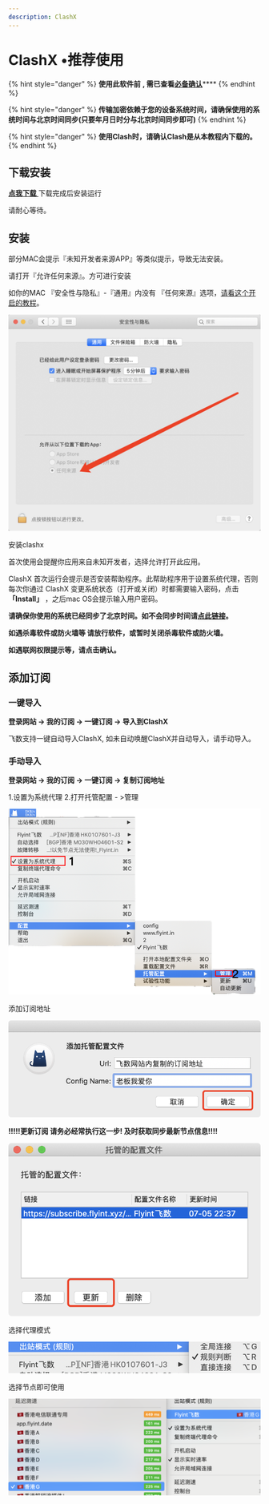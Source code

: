 ```yaml
---
description: ClashX
---
```


# ClashX •推荐使用

{% hint style="danger" %}
**使用此软件前** **, 需已查看**[**必备确认**](../faq/errorfaq.md)\*\*\*\*
{% endhint %}

{% hint style="danger" %}
**传输加密依赖于您的设备系统时间，请确保使用的系统时间与北京时间同步\(只要年月日时分与北京时间同步即可\)**
{% endhint %}

{% hint style="danger" %}
**使用Clash时，请确认Clash是从本教程内下载的。**
{% endhint %}

## 下载安装

[**点我下载** ](https://kodsky.com/#s/6_xuQL_A)下载完成后安装运行

请耐心等待。

## 安装

部分MAC会提示『未知开发者来源APP』等类似提示，导致无法安装。

请打开『允许任何来源』。方可进行安装

如你的MAC 『安全性与隐私』-『通用』内没有 『任何来源』选项，[请看这个开启的教程](https://jingyan.baidu.com/article/6079ad0eb99aa228ff86db0a.html)。

![](../.gitbook/assets/image%20%286%29.png)

安装clashx

首次使用会提醒你应用来自未知开发者，选择允许打开此应用。

ClashX 首次运行会提示是否安装帮助程序。此帮助程序用于设置系统代理，否则每次你通过 ClashX 变更系统状态（打开或关闭）时都需要输入密码，点击 **「Install」** ，之后mac OS会提示输入用户密码。

**请确保你使用的系统已经同步了北京时间。如不会同步时间请**[**点此链接**](https://www.baidu.com/s?ie=utf-8&f=8&rsv_bp=1&tn=baidu&wd=mac%E5%90%8C%E6%AD%A5%E5%8C%97%E4%BA%AC%E6%97%B6%E9%97%B4)**。**

**如遇杀毒软件或防火墙等 请放行软件，或暂时关闭杀毒软件或防火墙。**

**如遇联网权限提示等，请点击确认。**

## 

## 添加订阅

### **一键导入**

**登录网站 -&gt; 我的订阅 -&gt; 一键订阅 -&gt; 导入到ClashX**

飞数支持一键自动导入ClashX, 如未自动唤醒ClashX并自动导入，请手动导入。

### **手动导入**

**登录网站 -&gt; 我的订阅 -&gt; 一键订阅 -&gt; 复制订阅地址**

1.设置为系统代理     2.打开托管配置 - &gt;管理

![](../.gitbook/assets/wechatda989a6932bd53e68eef126eecddc1ad-fu-ben-%20%281%29.png)

添加订阅地址

![](../.gitbook/assets/wechat4a63c8f88a6eb917f44daa413a43689c.png)

  **!!!!!更新订阅 请务必经常执行这一步! 及时获取同步最新节点信息!!!!**

![&#x66F4;&#x65B0;&#x8BA2;&#x9605; &#x8BF7;&#x52A1;&#x5FC5;&#x7ECF;&#x5E38;&#x6267;&#x884C;&#x8FD9;&#x4E00;&#x6B65;! ](../.gitbook/assets/wechat1c1f12bc1eff598a5ddf942b09a37bd8.png)

选择代理模式

![](../.gitbook/assets/wechat21b5b06aab6959aab7971143f3ef4507.png)

选择节点即可使用

![](../.gitbook/assets/image%20%2817%29.png)



